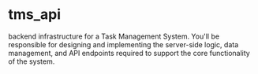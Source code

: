 # tms_api
 backend infrastructure for a Task Management System. You'll be  responsible for designing and implementing the server-side logic, data management, and API  endpoints required to support the core functionality of the system.

